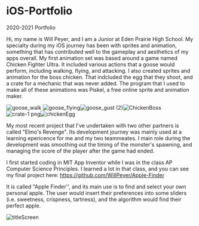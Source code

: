 # iOS-Portfolio
2020-2021 Portfolio

Hi, my name is Will Peyer, and I am a Junior at Eden Prairie High School. My specialty during my iOS journey has been with sprites and animation, something that has contributed well to the gameplay and aesthetics of my apps overall. My first animation set was based around a game named Chicken Fighter Ultra. It included various actions that a goose would perform, including walking, flying, and attacking. I also created sprites and animation for the boss chicken. That indcluded the egg that they shoot, and a crate for a mechanic that was never added. The program that I used to make all of these animations was Piskel, a free online sprite and animation maker.

![goose_walk](https://user-images.githubusercontent.com/73123369/98884912-ac36ec00-2456-11eb-880c-171a520c002e.gif) ![goose_flying](https://user-images.githubusercontent.com/73123369/98884925-b527bd80-2456-11eb-9f3e-f653780e8e29.gif)![goose_gust (2)](https://user-images.githubusercontent.com/73123369/104668605-0c881b00-569e-11eb-99f8-943d2bd9648a.gif)![ChickenBoss](https://user-images.githubusercontent.com/73123369/104668726-40fbd700-569e-11eb-8ffb-38b3ab0c1c3a.gif)![crate-1 png](https://user-images.githubusercontent.com/73123369/104668799-625cc300-569e-11eb-9665-5e3c06aa8fb9.png)![chickenEgg](https://user-images.githubusercontent.com/73123369/104669652-1ca0fa00-56a0-11eb-9a3a-b8e67c66bed1.png)


My most recent project that I've undertaken with two other partners is called "Elmo's Revenge". Its development journey was mainly used at a learning epericence for me and my two teammeates. I main role during the development was smoothing out the timing of the monster's spawning, and managing the score of the player after the game had ended.

I first started coding in MIT App Inventor while I was in the class AP Computer Science Principles. I learned a lot in that class, and you can see my final project here: https://github.com/WillPeyer/Apple-Finder

It is called "Apple Finder'', and its main use is to find and select your own personal apple. The user would insert their preferences into some sliders (i.e. sweetness, crispness, tartness), and the algorithm would find their perfect apple.

![titleScreen](https://user-images.githubusercontent.com/73123369/98884496-ccb27680-2455-11eb-95d6-dbd3b1d11b02.png)
